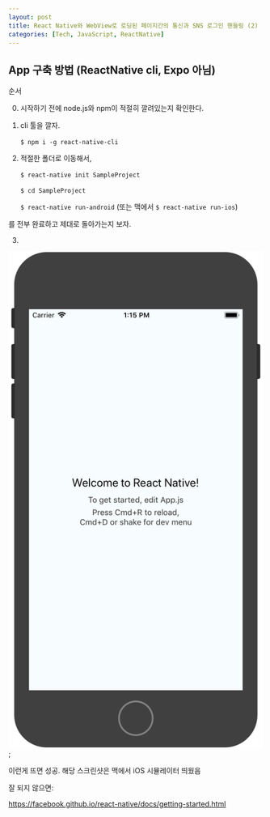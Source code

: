 ```yaml
---
layout: post
title: React Native와 WebView로 로딩된 페이지간의 통신과 SNS 로그인 핸들링 (2)
categories: [Tech, JavaScript, ReactNative]
---
```



App 구축 방법 (ReactNative cli, Expo 아님)
--------------

순서

0. 시작하기 전에 node.js와 npm이 적절히 깔려있는지 확인한다. 

1. cli 툴을 깔자.
    
    ``` $ npm i -g react-native-cli ```

2. 적절한 폴더로 이동해서, 

    ``` $ react-native init SampleProject ```

    ``` $ cd SampleProject ```

    ``` $ react-native run-android ``` (또는 맥에서 ``` $ react-native run-ios ```)

를 전부 완료하고 제대로 돌아가는지 보자.

3. 

![스크린샷](/assets/react-native-screenshot.png);

이런게 뜨면 성공. 해당 스크린샷은 맥에서 iOS 시뮬레이터 띄웠음

잘 되지 않으면:

https://facebook.github.io/react-native/docs/getting-started.html